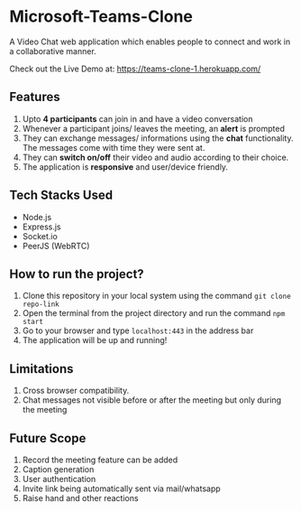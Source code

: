# Microsoft-Teams-Clone

A Video Chat web application which enables people to connect and work in a collaborative manner.

Check out the Live Demo at: https://teams-clone-1.herokuapp.com/

## Features
1. Upto **4 participants** can join in and have a video conversation
2. Whenever a participant joins/ leaves the meeting, an **alert** is prompted
3. They can exchange messages/ informations using the **chat** functionality. The messages come with time they were sent at.
4. They can **switch on/off** their video and audio according to their choice.
5. The application is **responsive** and user/device friendly.

## Tech Stacks Used
* Node.js
* Express.js
* Socket.io
* PeerJS (WebRTC)

## How to run the project?
1. Clone this repository in your local system using the command `git clone repo-link`
2. Open the terminal from the project directory and run the command `npm start`
3. Go to your browser and type `localhost:443` in the address bar
4. The application will be up and running!

## Limitations
1. Cross browser compatibility.
2. Chat messages not visible before or after the meeting but only during the meeting

## Future Scope
1. Record the meeting feature can be added
2. Caption generation
3. User authentication
4. Invite link being automatically sent via mail/whatsapp
5. Raise hand and other reactions
